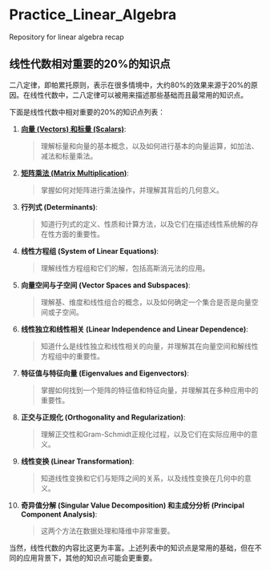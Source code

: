 # Practice_Linear_Algebra

Repository for linear algebra recap

## 线性代数相对重要的20%的知识点

二八定律，即帕累托原则，表示在很多情境中，大约80%的效果来源于20%的原因。在线性代数中，二八定律可以被用来描述那些基础而且最常用的知识点。

下面是线性代数中相对重要的20%的知识点列表：

1. [**向量 (Vectors) 和标量 (Scalars)**](01_Vectors_Scalars.md):
   > 理解标量和向量的基本概念，以及如何进行基本的向量运算，如加法、减法和标量乘法。

2. [**矩阵乘法 (Matrix Multiplication)**](02_Matrix_Multiplication.md):
   > 掌握如何对矩阵进行乘法操作，并理解其背后的几何意义。

3. **行列式 (Determinants)**:
   > 知道行列式的定义、性质和计算方法，以及它们在描述线性系统解的存在性方面的重要性。

4. **线性方程组 (System of Linear Equations)**:
   > 理解线性方程组和它们的解，包括高斯消元法的应用。

5. **向量空间与子空间 (Vector Spaces and Subspaces)**:
   > 理解基、维度和线性组合的概念，以及如何确定一个集合是否是向量空间或子空间。

6. **线性独立和线性相关 (Linear Independence and Linear Dependence)**:
   > 知道什么是线性独立和线性相关的向量，并理解其在向量空间和解线性方程组中的重要性。

7. **特征值与特征向量 (Eigenvalues and Eigenvectors)**:
   > 掌握如何找到一个矩阵的特征值和特征向量，并理解其在多种应用中的重要性。

8. **正交与正规化 (Orthogonality and Regularization)**:
   > 理解正交性和Gram-Schmidt正规化过程，以及它们在实际应用中的意义。

9. **线性变换 (Linear Transformation)**:
    > 知道线性变换和它们与矩阵之间的关系，以及线性变换在几何中的意义。

10. **奇异值分解 (Singular Value Decomposition) 和主成分分析 (Principal Component Analysis)**:
    > 这两个方法在数据处理和降维中非常重要。

当然，线性代数的内容比这更为丰富。上述列表中的知识点是常用的基础，但在不同的应用背景下，其他的知识点可能会更重要。
